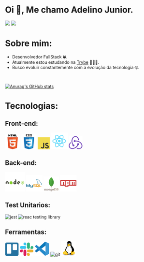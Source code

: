 # Oi 👋, Me chamo Adelino Junior.

<a href="mailto:adelinojunior96@gmail.com"><img src="https://img.shields.io/badge/e‑mail-D14836.svg?style=for-the-badge&logo=GMail&logoColor=white"></a>
<a href="https://www.linkedin.com/in/adelinojr/"><img src="https://img.shields.io/badge/linkedin-0077B5.svg?style=for-the-badge&logo=linkedin&logoColor=white"></a>


# Sobre mim:

- Desenvolvedor FullStack 🍀.
- Atualmente estou estudando na <a href="https://www.betrybe.com/">Trybe</a> 👨🏼‍🎓.
- Busco evoluir constantemente com a evolução da tecnologia 🤓.

<br>

[![Anurag's GitHub stats](https://github-readme-stats.vercel.app/api?username=AdelinoJnr&theme=nightowl&show_icons=true)](https://github.com/anuraghazra/github-readme-stats)

<!-- [![Top Langs](https://github-readme-stats.vercel.app/api/top-langs/?username=AdelinoJnr&theme=nightowl&show_icons=true)](https://github.com/anuraghazra/github-readme-stats) -->

# Tecnologias:

## Front-end:
<div display="flex">
  <img src="https://raw.githubusercontent.com/devicons/devicon/master/icons/html5/html5-original-wordmark.svg" alt="html5" width="50" height="50"/>
  <img src="https://raw.githubusercontent.com/devicons/devicon/master/icons/css3/css3-original-wordmark.svg" alt="css3" width="50" height="50"/>
  <img height="40" width="40" src="https://raw.githubusercontent.com/github/explore/80688e429a7d4ef2fca1e82350fe8e3517d3494d/topics/javascript/javascript.png" alt="javascript"/>
  <img height="55" width="55" src="https://raw.githubusercontent.com/github/explore/80688e429a7d4ef2fca1e82350fe8e3517d3494d/topics/react/react.png" 
  alt="react"/>
  <img src="https://raw.githubusercontent.com/devicons/devicon/master/icons/redux/redux-original.svg" alt="Redux" width="45" height="45" />
</div>

## Back-end:
<div display="flex">
  <img src="https://raw.githubusercontent.com/devicons/devicon/master/icons/nodejs/nodejs-original-wordmark.svg" alt="node" width="65" height="65"/>
  <img src="https://raw.githubusercontent.com/devicons/devicon/master/icons/mysql/mysql-original-wordmark.svg" alt="mysql" width="55" height="55"/>
  <img src="https://raw.githubusercontent.com/devicons/devicon/master/icons/mongodb/mongodb-original-wordmark.svg" alt="mongodb" width="50" height="50"/>
  <img src="https://raw.githubusercontent.com/devicons/devicon/master/icons/npm/npm-original-wordmark.svg" alt="Npm" width="55" height="55" />
</div>


## Test Unitarios:
<div display="flex">
  <img height="50" width="50" src="https://seeklogo.com/images/J/jest-logo-F9901EBBF7-seeklogo.com.png" alt="jest"/>
  <img height="50" width="50" src="https://testing-library.com/img/octopus-128x128.png" alt="reac testing library"/>
</div>

## Ferramentas:
<div display="flex">
  <img src="https://raw.githubusercontent.com/devicons/devicon/master/icons/trello/trello-plain.svg" alt="Trello" width="45" height="45" />
  <img src="https://raw.githubusercontent.com/devicons/devicon/master/icons/slack/slack-original.svg" alt="Slack" width="45" height="45" />
  <img src="https://raw.githubusercontent.com/devicons/devicon/master/icons/vscode/vscode-original.svg" alt="Trello" width="48" height="48" />
  <img src="https://www.vectorlogo.zone/logos/git-scm/git-scm-icon.svg" alt="git" width="50" height="50"/>
  <img src="https://raw.githubusercontent.com/devicons/devicon/master/icons/linux/linux-original.svg" alt="linux" width="50" height="50"/>
</div>

